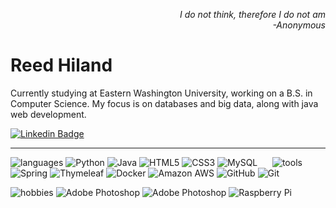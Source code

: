 
<p align="right"><i>I do not think, therefore I do not am<br>-Anonymous</i></p>
<h1>Reed Hiland</h1>
Currently studying at Eastern Washington University, working on a B.S. in Computer Science. My focus is on databases and big data, along with java web development.

[![Linkedin Badge](https://img.shields.io/badge/-wendel--hiland-blue?style=flat-square&logo=Linkedin&logoColor=white&link=https://www.linkedin.com/in/wendel-hiland/)](https://www.linkedin.com/in/wendel-hiland/)


----
![languages](https://img.shields.io/static/v1?label=&message=languages:&color=111&style=flat-square)
![Python](https://img.shields.io/badge/-Python-black?style=flat-square&logo=Python)
![Java](https://img.shields.io/badge/-java-E34A86?style=flat-square&logo=java)
![HTML5](https://img.shields.io/badge/-HTML5-E34F26?style=flat-square&logo=html5&logoColor=white)
![CSS3](https://img.shields.io/badge/-CSS3-1572B6?style=flat-square&logo=css3)
![MySQL](https://img.shields.io/badge/-MySQL-black?style=flat-square&logo=mysql)
&nbsp;&nbsp;&nbsp;&nbsp;
![tools](https://img.shields.io/static/v1?label=&message=tools:&color=111&style=flat-square)
![Spring](https://img.shields.io/badge/spring%20MVC-%236DB33F.svg?style=flat-square&logo=spring&logoColor=white)
![Thymeleaf](https://img.shields.io/badge/Thymeleaf-%23005C0F.svg?style=flat-square&logo=Thymeleaf&logoColor=white)
![Docker](https://img.shields.io/badge/-Docker-black?style=flat-square&logo=docker)
![Amazon AWS](https://img.shields.io/badge/Amazon%20AWS-232F3E?style=flat-square&logo=amazon-aws)
![GitHub](https://img.shields.io/badge/-GitHub-181717?style=flat-square&logo=github)
![Git](https://img.shields.io/badge/-Git-black?style=flat-square&logo=git)


![hobbies](https://img.shields.io/static/v1?label=&message=hobbies:&color=111&style=flat-square)
![Adobe Photoshop](https://img.shields.io/badge/Adobe%20Photoshop-%2331A8FF.svg?style=flat-square&logo=adobe%20photoshop&logoColor=white)
![Adobe Photoshop](https://img.shields.io/badge/Inventor-dcaf04.svg?style=flat-square&logo=autodesk&logoColor=white)
![Raspberry Pi](https://img.shields.io/badge/-Raspberry%20Pi-C51A4A?style=flat-square&logo=Raspberry-Pi)



<!--
**r-hiland/r-hiland** is a ✨ _special_ ✨ repository because its `README.md` (this file) appears on your GitHub profile.

Here are some ideas to get you started:

- 🔭 I’m currently working on ...
- 🌱 I’m currently learning ...
- 👯 I’m looking to collaborate on ...
- 🤔 I’m looking for help with ...
- 💬 Ask me about ...
- 📫 How to reach me: ...
- 😄 Pronouns: ...
- ⚡ Fun fact: ...
-->
